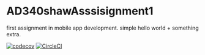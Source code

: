 # AD340shawAsssisignment1
first assignment in mobile app development.
simple hello world + something extra.

[![codecov](https://codecov.io/gh/cjshaw/AD340shawAsssisignment1/branch/master/graph/badge.svg)](https://codecov.io/gh/cjshaw/AD340shawAsssisignment1)
[![CircleCI](https://circleci.com/gh/cjshaw/AD340shawAsssisignment1.svg?style=svg)](https://circleci.com/gh/cjshaw/AD340shawAsssisignment1)